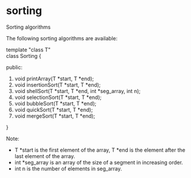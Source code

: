 # sorting
Sorting algorithms

The following sorting algorithms are available: 

template "class T"\
class Sorting {

public:
1.    void printArray(T *start, T *end);
2.    void insertionSort(T *start, T *end);
3.    void shellSort(T *start, T *end, int *seg_array, int n);
4.    void selectionSort(T *start, T *end);
5.    void bubbleSort(T *start, T *end);
6.    void quickSort(T *start, T *end);
7.    void mergeSort(T *start, T *end);

}

Note:
- T *start is the first element of the array, T *end is the element after the last element of the array.
- int *seg_array is an array of the size of a segment in increasing order.
- int n is the number of elements in seg_array.
